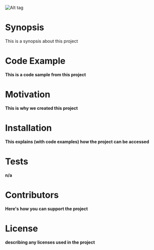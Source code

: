 ![Alt tag](http://raw.github.com/jstep84/group_project/app/assets/images/essential_logo.psd)

<h1>Synopsis</h1>
<p>This is a synopsis about this project</p><b>

<h1>Code Example</h1>
<p>This is a code sample from this project</p><b>

<h1>Motivation</h1>
<p>This is why we created this project</p><b>

<h1>Installation</h1>
<p>This explains (with code examples) how the project can be accessed</p><b>

<h1>Tests</h1>
<p>n/a</p><b>

<h1>Contributors</h1>
<p>Here's how you can support the project</p><b>

<h1>License</h1>
<p>describing any licenses used in the project</p>


<!-- https://photos-1.dropbox.com/t/2/AACn5ZALqK_hwXq70VdAcYiGF4sey3oOCTUWNRtKhMcG5w/12/384184539/png/32x32/1/_/1/2/essential_logo.psd/EIK7pIcDGPoPIAEoAQ/R846ReTZ98Aj9xT5vh34Ssdz2g9I8TEhPqbwFF2v8Ew?size_mode=5 -->